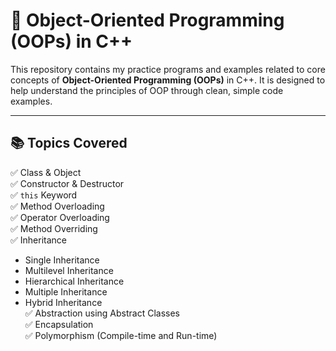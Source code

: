 # 🔷 Object-Oriented Programming (OOPs) in C++

This repository contains my practice programs and examples related to core concepts of **Object-Oriented Programming (OOPs)** in C++. It is designed to help understand the principles of OOP through clean, simple code examples.

---

## 📚 Topics Covered

✅ Class & Object  
✅ Constructor & Destructor  
✅ `this` Keyword  
✅ Method Overloading  
✅ Operator Overloading  
✅ Method Overriding  
✅ Inheritance  
- Single Inheritance  
- Multilevel Inheritance  
- Hierarchical Inheritance  
- Multiple Inheritance  
- Hybrid Inheritance  
✅ Abstraction using Abstract Classes  
✅ Encapsulation  
✅ Polymorphism (Compile-time and Run-time)

